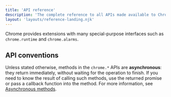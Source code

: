 ```yaml
---
title: 'API reference'
description: 'The complete reference to all APIs made available to Chrome Extensions. This includes APIs for the deprecated Chrome Apps platform as well as APIs still in beta and dev.'
layout: 'layouts/reference-landing.njk'
---
```


Chrome provides extensions with many special-purpose interfaces such as `chrome.runtime` and `chrome.alarms`.

## API conventions

Unless stated otherwise, methods in the `chrome.*` APIs are **asynchronous**: they return immediately, without waiting for the operation to finish. If you need to know the result of calling such methods, use the returned promise or pass a callback function into the method. For more information, see [Asynchronous methods](/docs/extensions/mv3/architecture-overview/#async-sync).
